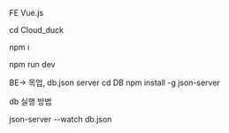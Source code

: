 FE Vue.js

cd Cloud_duck
<!--node 모듈 설치를 위함-->
npm i  

<!-- local 5173 -->
npm run dev


BE-> 목업, db.json server
cd DB
npm install -g json-server

db 실행 방법
<!-- local 3000 -->
json-server --watch db.json
